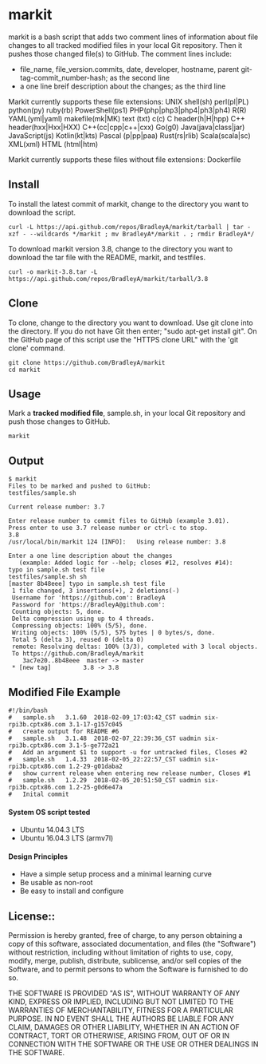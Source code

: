 # markit

markit is a bash script that adds two comment lines of information about file changes to all tracked modified files in your local Git repository.  Then it pushes those changed file(s) to GitHub.  The comment lines include:
 * file_name, file_version.commits, date, developer, hostname, parent git-tag-commit_number-hash; as the second line
 * a one line breif description about the changes; as the third line
 
Markit currently supports these file extensions: UNIX shell(sh) perl(pl|PL) python(py) ruby(rb) PowerShell(ps1) PHP(php|php3|php4|ph3|ph4) R(R) YAML(yml|yaml) makefile(mk|MK) text (txt) c(c) C header(h|H|hpp) C++ header(hxx|Hxx|HXX) C++(cc|cpp|c++|cxx) Go(g0) Java(java|class|jar) JavaScript(js) Kotlin(kt|kts) Pascal (p|pp|paa) Rust(rs|rlib) Scala(scala|sc) XML(xml) HTML (html|htm)

Markit currently supports these files without file extensions: Dockerfile

## Install

To install the latest commit of markit, change to the directory you want to download the script.

    curl -L https://api.github.com/repos/BradleyA/markit/tarball | tar -xzf - --wildcards */markit ; mv BradleyA*/markit . ; rmdir BradleyA*/

To download markit version 3.8, change to the directory you want to download the tar file with the README, markit, and testfiles.  

    curl -o markit-3.8.tar -L https://api.github.com/repos/BradleyA/markit/tarball/3.8

## Clone

To clone, change to the directory you want to download. Use git clone into the directory. If you do not have Git then enter; "sudo apt-get install git". On the GitHub page of this script use the "HTTPS clone URL" with the 'git clone' command.

    git clone https://github.com/BradleyA/markit
    cd markit

## Usage

Mark a **tracked modified file**, sample.sh, in your local Git repository and push those changes to GitHub.

    markit 

## Output
    $ markit
    Files to be marked and pushed to GitHub:
    testfiles/sample.sh
    
    Current release number: 3.7
    
    Enter release number to commit files to GitHub (example 3.01).
    Press enter to use 3.7 release number or ctrl-c to stop.
    3.8
    /usr/local/bin/markit 124 [INFO]:	Using release number: 3.8
    
    Enter a one line description about the changes
       (example: Added logic for --help; closes #12, resolves #14):
    typo in sample.sh test file
    testfiles/sample.sh	sh
    [master 8b48eee] typo in sample.sh test file
     1 file changed, 3 insertions(+), 2 deletions(-)
     Username for 'https://github.com': BradleyA
     Password for 'https://BradleyA@github.com':
     Counting objects: 5, done.
     Delta compression using up to 4 threads.
     Compressing objects: 100% (5/5), done.
     Writing objects: 100% (5/5), 575 bytes | 0 bytes/s, done.
     Total 5 (delta 3), reused 0 (delta 0)
     remote: Resolving deltas: 100% (3/3), completed with 3 local objects.
     To https://github.com/BradleyA/markit
        3ac7e20..8b48eee  master -> master
	 * [new tag]         3.8 -> 3.8

## Modified File Example
    #!/bin/bash
    #	sample.sh	3.1.60	2018-02-09_17:03:42_CST uadmin six-rpi3b.cptx86.com 3.1-17-g157c045 
    #	create output for README #6 
    #	sample.sh	3.1.48	2018-02-07_22:39:36_CST uadmin six-rpi3b.cptx86.com 3.1-5-ge772a21 
    #	Add an argument $1 to support -u for untracked files, Closes #2 
    #	sample.sh	1.4.33	2018-02-05_22:22:57_CST uadmin six-rpi3b.cptx86.com 1.2-29-g01daba2
    #	show current release when entering new release number, Closes #1
    #	sample.sh	1.2.29	2018-02-05_20:51:50_CST uadmin six-rpi3b.cptx86.com 1.2-25-g0d6e47a 
    #	Inital commit

#### System OS script tested
 * Ubuntu 14.04.3 LTS
 * Ubuntu 16.04.3 LTS (armv7l)

#### Design Principles
 * Have a simple setup process and a minimal learning curve
 * Be usable as non-root
 * Be easy to install and configure

## License::

Permission is hereby granted, free of charge, to any person obtaining a copy of this software, associated documentation, and files (the "Software") without restriction, including without limitation of rights to use, copy, modify, merge, publish, distribute, sublicense, and/or sell copies of the Software, and to permit persons to whom the Software is furnished to do so.

THE SOFTWARE IS PROVIDED "AS IS", WITHOUT WARRANTY OF ANY KIND, EXPRESS OR IMPLIED, INCLUDING BUT NOT LIMITED TO THE WARRANTIES OF MERCHANTABILITY, FITNESS FOR A PARTICULAR PURPOSE. IN NO EVENT SHALL THE AUTHORS BE LIABLE FOR ANY CLAIM, DAMAGES OR OTHER LIABILITY, WHETHER IN AN ACTION OF CONTRACT, TORT OR OTHERWISE, ARISING FROM, OUT OF OR IN CONNECTION WITH THE SOFTWARE OR THE USE OR OTHER DEALINGS IN THE SOFTWARE.
